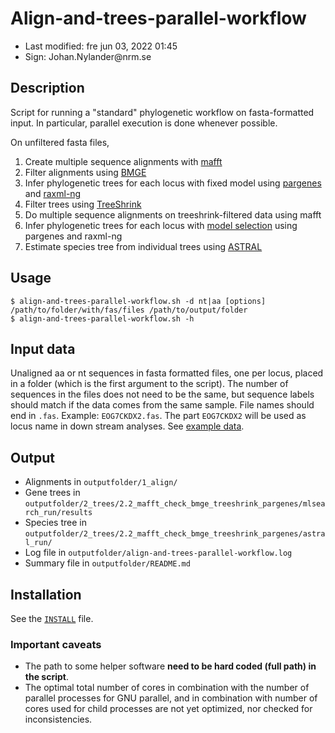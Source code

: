 # Align-and-trees-parallel-workflow

- Last modified: fre jun 03, 2022  01:45
- Sign: Johan.Nylander\@nrm.se

## Description

Script for running a "standard" phylogenetic workflow on fasta-formatted input.
In particular, parallel execution is done whenever possible.

On unfiltered fasta files,

1. Create multiple sequence alignments with [mafft](https://mafft.cbrc.jp/alignment/software/)
2. Filter alignments using [BMGE](https://bmcecolevol.biomedcentral.com/articles/10.1186/1471-2148-10-210)
3. Infer phylogenetic trees for each locus with fixed model using [pargenes](https://github.com/BenoitMorel/ParGenes) and [raxml-ng](https://github.com/amkozlov/raxml-ng)
4. Filter trees using [TreeShrink](https://github.com/uym2/TreeShrink)
5. Do multiple sequence alignments on treeshrink-filtered data using mafft
6. Infer phylogenetic trees for each locus with [model selection](https://github.com/ddarriba/modeltest) using pargenes and raxml-ng
7. Estimate species tree from individual trees using [ASTRAL](https://github.com/smirarab/ASTRAL)

## Usage

    $ align-and-trees-parallel-workflow.sh -d nt|aa [options] /path/to/folder/with/fas/files /path/to/output/folder
    $ align-and-trees-parallel-workflow.sh -h

## Input data

Unaligned aa or nt sequences in fasta formatted files, one per locus, placed in
a folder (which is the first argument to the script). The number of sequences
in the files does not need to be the same, but sequence labels should match if
the data comes from the same sample.  File names should end in `.fas`. Example:
`EOG7CKDX2.fas`.  The part `EOG7CKDX2` will be used as locus name in down
stream analyses. See [example data](data).

## Output

- Alignments in `outputfolder/1_align/`
- Gene trees in `outputfolder/2_trees/2.2_mafft_check_bmge_treeshrink_pargenes/mlsearch_run/results`
- Species tree in `outputfolder/2_trees/2.2_mafft_check_bmge_treeshrink_pargenes/astral_run/`
- Log file in `outputfolder/align-and-trees-parallel-workflow.log`
- Summary file in `outputfolder/README.md`

## Installation

See the [`INSTALL`](INSTALL) file.

### Important caveats

* The path to some helper software **need to be hard coded (full path) in the script**.
* The optimal total number of cores in combination with the number of parallel processes for GNU parallel,
and in combination with number of cores used for child processes are not yet optimized, nor checked for
inconsistencies.

